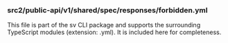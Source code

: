 ### src2/public-api/v1/shared/spec/responses/forbidden.yml

This file is part of the sv CLI package and supports the surrounding TypeScript modules (extension: .yml). It is included here for completeness.